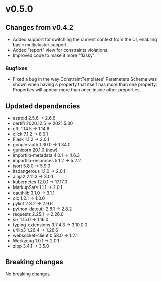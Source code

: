 # v0.5.0

## Changes from v0.4.2

- Added support for switching the current context from the UI, enabling basic multicluster support.
- Added "report" view for constraints violations.
- Improved code to make it more "flasky".

### Bugfixes

- Fixed a bug in the way ConstraintTemplates' Parameters Schema was shown when having a property that itself has more than one property. Properties will appear more than once inside other properties.

## Updated dependencies

- astroid 2.5.6 -> 2.6.6
- certifi 2020.12.5 -> 2021.5.30
- cffi 1.14.5 -> 1.14.6
- click 7.1.2 -> 8.0.1
- Flask 1.1.2 -> 2.0.1
- google-auth 1.30.0 -> 1.34.0
- gunicorn 20.1.0 (new)
- importlib-metadata 4.0.1 -> 4.6.3
- importlib-resources 5.1.2 -> 5.2.2
- isort 5.8.0 -> 5.9.3
- itsdangerous 1.1.0 -> 2.0.1
- Jinja2 2.11.3 -> 3.0.1
- kubernetes 12.0.1 -> 17.17.0
- MarkupSafe 1.1.1 -> 2.0.1
- oauthlib 3.1.0 -> 3.1.1
- oic 1.2.1 -> 1.3.0
- pylint 2.8.2 -> 2.9.6
- python-dateutil 2.8.1 -> 2.8.2
- requests 2.25.1 -> 2.26.0
- six 1.15.0 -> 1.16.0
- typing-extensions 3.7.4.3 -> 3.10.0.0
- urllib3 1.26.4 -> 1.26.6
- websocket-client 0.58.0 -> 1.2.1
- Werkzeug 1.0.1 -> 2.0.1
- zipp 3.4.1 -> 3.5.0

## Breaking changes

No breaking changes.
